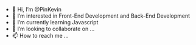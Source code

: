 - 👋 Hi, I’m @PinKevin
- 👀 I’m interested in Front-End Development and Back-End Development
- 🌱 I’m currently learning Javascript
- 💞️ I’m looking to collaborate on ...
- 📫 How to reach me ...

<!---
PinKevin/PinKevin is a ✨ special ✨ repository because its `README.md` (this file) appears on your GitHub profile.
You can click the Preview link to take a look at your changes.
--->
